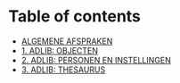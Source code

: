 # Table of contents

* [ALGEMENE AFSPRAKEN](README.md)
* [1. ADLIB: OBJECTEN](1.-adlib-registratie-van-objecten.md)
* [2. ADLIB: PERSONEN EN INSTELLINGEN](2.-adlib-personen-en-instellingen.md)
* [3. ADLIB: THESAURUS](3.-adlib-thesaurus.md)

